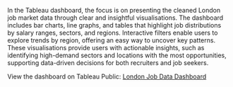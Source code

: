 In the Tableau dashboard, the focus is on presenting the cleaned London job market data through clear and insightful visualisations. The dashboard includes bar charts, line graphs, and tables that highlight job distributions by salary ranges, sectors, and regions. Interactive filters enable users to explore trends by region, offering an easy way to uncover key patterns. These visualisations provide users with actionable insights, such as identifying high-demand sectors and locations with the most opportunities, supporting data-driven decisions for both recruiters and job seekers.

View the dashboard on Tableau Public: [London Job Data Dashboard](https://public.tableau.com/views/LondonJobData/Dashboard1?:language=en-GB&:sid=&:redirect=auth&:display_count=n&:origin=viz_share_link)
